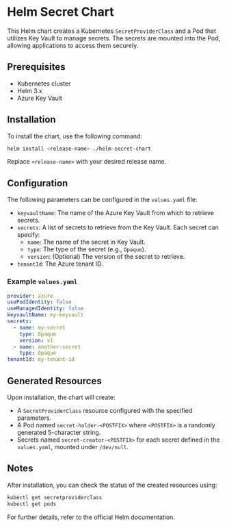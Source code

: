 # Helm Secret Chart

This Helm chart creates a Kubernetes `SecretProviderClass` and a Pod that utilizes Key Vault to manage secrets. The secrets are mounted into the Pod, allowing applications to access them securely.

## Prerequisites

- Kubernetes cluster
- Helm 3.x
- Azure Key Vault

## Installation

To install the chart, use the following command:

```bash
helm install <release-name> ./helm-secret-chart
```

Replace `<release-name>` with your desired release name.

## Configuration

The following parameters can be configured in the `values.yaml` file:

- `keyvaultName`: The name of the Azure Key Vault from which to retrieve secrets.
- `secrets`: A list of secrets to retrieve from the Key Vault. Each secret can specify:
  - `name`: The name of the secret in Key Vault.
  - `type`: The type of the secret (e.g., `Opaque`).
  - `version`: (Optional) The version of the secret to retrieve.
- `tenantId`: The Azure tenant ID.

### Example `values.yaml`

```yaml
provider: azure
usePodIdentity: false
useManagedIdentity: false
keyvaultName: my-keyvault
secrets:
  - name: my-secret
    type: Opaque
    version: v1
  - name: another-secret
    type: Opaque
tenantId: my-tenant-id
```

## Generated Resources

Upon installation, the chart will create:

- A `SecretProviderClass` resource configured with the specified parameters.
- A Pod named `secret-holder-<POSTFIX>` where `<POSTFIX>` is a randomly generated 5-character string.
- Secrets named `secret-creator-<POSTFIX>` for each secret defined in the `values.yaml`, mounted under `/dev/null`.

## Notes

After installation, you can check the status of the created resources using:

```bash
kubectl get secretproviderclass
kubectl get pods
```

For further details, refer to the official Helm documentation.